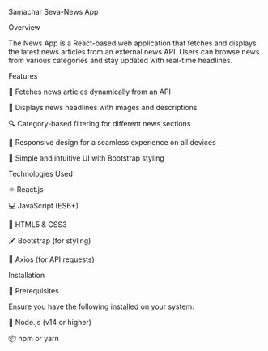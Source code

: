 Samachar Seva-News App

Overview

The News App is a React-based web application that fetches and displays the latest news articles from an external news API. Users can browse news from various categories and stay updated with real-time headlines.

Features

📰 Fetches news articles dynamically from an API

📸 Displays news headlines with images and descriptions

🔍 Category-based filtering for different news sections

📱 Responsive design for a seamless experience on all devices

🎨 Simple and intuitive UI with Bootstrap styling

Technologies Used

⚛️ React.js

💻 JavaScript (ES6+)

🎨 HTML5 & CSS3

🖌 Bootstrap (for styling)

🔗 Axios (for API requests)

Installation

📌 Prerequisites

Ensure you have the following installed on your system:

🚀 Node.js (v14 or higher)

📦 npm or yarn
